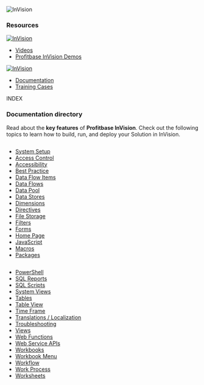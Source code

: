 

![InVision](https://profitbasedocs.blob.core.windows.net/imagestitlesites/Docu3.png "InVision")



### Resources

<div class="new-flex-container">
    <div class="new-flex-column">
        <a href="videos/index.md">
            <img src="https://profitbasedocs.blob.core.windows.net/imagestitlesites/InvVideos.png" alt="InVision" title="InVision">
        </a>
        <ul>
            <li><a href="videos/index.md">Videos</a></li>
            <li><a href="http://demo.profitbase.com/portal/#">Profitbase InVision Demos</a></li>
        </ul>
    </div>
    <div class="new-flex-column">
        <a href="docs/index.md">
            <img src="https://profitbasedocs.blob.core.windows.net/imagestitlesites/InvDocs.png" alt="InVision" title="InVision">
        </a>
        <ul>
            <li><a href="docs/index.md">Documentation</a></li>
            <li><a href="trainingcase/index.md">Training Cases</a></li>
        </ul>
    </div>
</div>



INDEX

### Documentation directory

Read about the **key features** of **Profitbase InVision**. Check out the following topics to learn how to build, run, and deploy your Solution in InVision.

<div class="column-container">
    <div class="column">
        <ul>
            <li><a href="docs/systemsetup/index.md">System Setup</a></li>
            <li><a href="docs/accesscontrol/index.md">Access Control</a></li>
            <li><a href="docs/accessibility/accessibility.md">Accessibility</a></li>
            <li><a href="docs/bestpractice/index.md">Best Practice</a></li>
            <li><a href="docs/dataflowitems/index.md">Data Flow Items</a></li>
            <li><a href="docs/dataflows/index.md">Data Flows</a></li>
            <li><a href="docs/datapool.md">Data Pool</a></li>
            <li><a href="docs/datastores/index.md">Data Stores</a></li>
            <li><a href="docs/dimensions/index.md">Dimensions</a></li>
            <li><a href="docs/directives/index.md">Directives</a></li>
            <li><a href="docs/filestorage/index.md">File Storage</a></li>
            <li><a href="docs/filters/index.md">Filters</a></li>
            <li><a href="docs/forms/index.md">Forms</a></li>
            <li><a href="docs/homepage/index.md">Home Page</a></li>
            <li><a href="docs/javascript.md">JavaScript</a></li>
            <li><a href="docs/macros/index.md">Macros</a></li>
            <li><a href="docs/package/index.md">Packages</a></li>
        </ul>
    </div>
    <div class="column">
        <ul>
            <li><a href="docs/powershell/index.md">PowerShell</a></li>
            <li><a href="docs/sqlreports/index.md">SQL Reports</a></li>
            <li><a href="docs/sqlscripts/index.md">SQL Scripts</a></li>
            <li><a href="docs/systemviews.md">System Views</a></li>
            <li><a href="docs/tables/index.md">Tables</a></li>
            <li><a href="docs/tableview/index.md">Table View</a></li>
            <li><a href="docs/timeframe.md">Time Frame</a></li>
            <li><a href="docs/translationsloc/index.md">Translations / Localization</a></li>
            <li><a href="docs/troubleshooting.md">Troubleshooting</a></li>
            <li><a href="docs/views.md">Views</a></li>
            <li><a href="docs/webfunctions/index.md">Web Functions</a></li>
            <li><a href="docs/webserviceapis/index.md">Web Service APIs</a></li>
            <li><a href="docs/workbooks/index.md">Workbooks</a></li>
            <li><a href="docs/workbookmenu.md">Workbook Menu</a></li>
            <li><a href="docs/workflow/index.md">Workflow</a></li>
            <li><a href="docs/workprocess/index.md">Work Process</a></li>
            <li><a href="docs/worksheets/index.md">Worksheets</a></li>
        </ul>
    </div>
</div>
</div>

